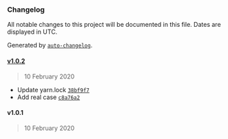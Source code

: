### Changelog

All notable changes to this project will be documented in this file. Dates are displayed in UTC.

Generated by [`auto-changelog`](https://github.com/CookPete/auto-changelog).

#### [v1.0.2](https://github.com/busfor/react-native-collapsible-navbar-scrollview/compare/v1.0.1...v1.0.2)

> 10 February 2020

- Update yarn.lock [`38bf9f7`](https://github.com/busfor/react-native-collapsible-navbar-scrollview/commit/38bf9f7fc4039a33c73ccf86b5e4564e56146da4)
- Add real case [`c8a76a2`](https://github.com/busfor/react-native-collapsible-navbar-scrollview/commit/c8a76a2c90a42f3d09ea01b70d426a0ac78fd2b0)

#### v1.0.1

> 10 February 2020

